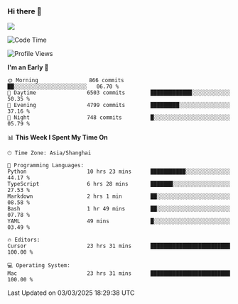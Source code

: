 ### Hi there 👋

<!--
**JJAYCHEN1e/jjaychen1e** is a ✨ _special_ ✨ repository because its `README.md` (this file) appears on your GitHub profile.

Here are some ideas to get you started:

- 🔭 I’m currently working on ...
- 🌱 I’m currently learning ...
- 👯 I’m looking to collaborate on ...
- 🤔 I’m looking for help with ...
- 💬 Ask me about ...
- 📫 How to reach me: ...
- 😄 Pronouns: ...
- ⚡ Fun fact: ...
-->

[![](https://github-readme-stats.vercel.app/api?username=jjaychen1e&show_icons=true)](https://github.com/jjaychen1e/github-readme-stats?count_private=true)

<!--START_SECTION:waka-->
![Code Time](http://img.shields.io/badge/Code%20Time-1%2C832%20hrs%2020%20mins-blue)

![Profile Views](http://img.shields.io/badge/Profile%20Views-0-blue)

**I'm an Early 🐤** 

```text
🌞 Morning                866 commits         ██░░░░░░░░░░░░░░░░░░░░░░░   06.70 % 
🌆 Daytime                6503 commits        █████████████░░░░░░░░░░░░   50.35 % 
🌃 Evening                4799 commits        █████████░░░░░░░░░░░░░░░░   37.16 % 
🌙 Night                  748 commits         █░░░░░░░░░░░░░░░░░░░░░░░░   05.79 % 
```


📊 **This Week I Spent My Time On** 

```text
🕑︎ Time Zone: Asia/Shanghai

💬 Programming Languages: 
Python                   10 hrs 23 mins      ███████████░░░░░░░░░░░░░░   44.17 % 
TypeScript               6 hrs 28 mins       ███████░░░░░░░░░░░░░░░░░░   27.53 % 
Markdown                 2 hrs 1 min         ██░░░░░░░░░░░░░░░░░░░░░░░   08.58 % 
Bash                     1 hr 49 mins        ██░░░░░░░░░░░░░░░░░░░░░░░   07.78 % 
YAML                     49 mins             █░░░░░░░░░░░░░░░░░░░░░░░░   03.49 % 

🔥 Editors: 
Cursor                   23 hrs 31 mins      █████████████████████████   100.00 % 

💻 Operating System: 
Mac                      23 hrs 31 mins      █████████████████████████   100.00 % 
```


 Last Updated on 03/03/2025 18:29:38 UTC
<!--END_SECTION:waka-->
